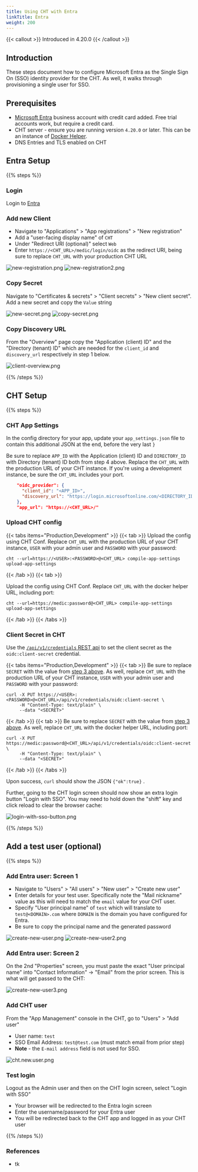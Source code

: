 ```yaml
---
title: Using CHT with Entra
linkTitle: Entra
weight: 200
---
```



{{< callout >}}
Introduced in 4.20.0
{{< /callout >}}

## Introduction

These steps document how to configure Microsoft Entra as the Single Sign On (SSO) identity provider for the CHT. As well, it walks through provisioning a single user for SSO.

## Prerequisites

* [Microsoft Entra](https://entra.microsoft.com) business account with credit card added. Free trial accounts work, but require a credit card.
* CHT server - ensure you are running version `4.20.0` or later. This can be an instance of [Docker Helper](/hosting/4.x/app-developer/#cht-docker-helper-for-4x).
* DNS Entries and TLS enabled on CHT


## Entra Setup

{{% steps %}}

### Login 
Login to [Entra](https://entra.microsoft.com)

### Add new Client

- Navigate to "Applications" > "App registrations" > "New registration"
- Add a "user-facing display name"  of `CHT`
- Under "Redirect URI (optional)" select `Web`
- Enter `https://<CHT_URL>/medic/login/oidc` as the redirect URI, being sure to replace `CHT_URL` with your production CHT URL

![new-registration.png](entra/new-registration.png)
![new-registration2.png](entra/new-registration2.png)

### Copy Secret

Navigate to "Certificates & secrets" > "Client secrets" > "New client secret". Add a new secret and copy the `Value` string

![new-secret.png](entra/new-secret.png)
![copy-secret.png](entra/copy-secret.png)


### Copy Discovery URL

From the "Overview" page copy the "Application (client) ID" and the "Directory (tenant) ID"  which are needed for the `client_id` and `discovery_url` respectively in step 1 below.

![client-overview.png](entra/client-overview.png)

{{% /steps %}}


## CHT Setup

{{% steps %}}

### CHT App Settings

In the config directory for your app, update your `app_settings.json` file to contain this additional JSON at the end, before the very last `}`

Be sure to replace `APP_ID` with the Application (client) ID and `DIRECTORY_ID` with Directory (tenant) ID both from step 4 above. Replace the `CHT_URL` with the production URL of your CHT instance. If you're using a development instance, be sure the `CHT_URL` includes your port.

```json
    "oidc_provider": {
      "client_id": "<APP_ID>",
      "discovery_url": "https://login.microsoftonline.com/<DIRECTORY_ID>/v2.0/.well-known/openid-configuration"
    },
    "app_url": "https://<CHT_URL>/"
```


### Upload CHT config

{{< tabs items="Production,Development" >}}
{{< tab >}}
Upload the config using CHT Conf. Replace `CHT_URL` with the production URL of your CHT instance, `USER` with your admin user and `PASSWORD` with your password:

```
cht --url=https://<USER>:<PASSWORD>@<CHT_URL> compile-app-settings upload-app-settings
```

{{< /tab >}}
{{< tab >}}

Upload the config using CHT Conf.  Replace `CHT_URL` with the docker helper URL, including port:

```
cht --url=https://medic:password@<CHT_URL> compile-app-settings upload-app-settings
```
{{< /tab >}}
{{< /tabs >}}

### Client Secret in CHT

Use the [`/api/v1/credentials` REST api](https://docs.communityhealthtoolkit.org/building/reference/api/#put-apiv1credentials) to set the client secret as the `oidc:client-secret` credential.

{{< tabs items="Production,Development" >}}
{{< tab >}}
Be sure to replace `SECRET` with the value from [step 3 above](#copy-secret). As well, replace `CHT_URL` with the production URL of your CHT instance, `USER` with your admin user and `PASSWORD` with your password:
```shell
curl -X PUT https://<USER>:<PASSWORD>@<CHT_URL>/api/v1/credentials/oidc:client-secret \
     -H "Content-Type: text/plain" \
     --data "<SECRET>"
```

{{< /tab >}}
{{< tab >}}
Be sure to replace `SECRET` with the value from [step 3 above](#copy-secret). As well, replace `CHT_URL` with the docker helper URL, including port:
```shell
curl -X PUT https://medic:password@<CHT_URL>/api/v1/credentials/oidc:client-secret \
     -H "Content-Type: text/plain" \
     --data "<SECRET>"
```
{{< /tab >}}
{{< /tabs >}}

Upon success, `curl` should show the JSON `{"ok":true}` .

Further, going to the CHT login screen should now show an extra login button "Login with SSO". You may need to hold down the "shift" key and click reload to clear the browser cache:

![login-with-sso-button.png](keycloak/login-with-sso-button.png)

{{% /steps %}}


## Add a test user (optional)

{{% steps %}}

### Add Entra user: Screen 1

- Navigate to "Users" > "All users" > "New user" > "Create new user"
- Enter details for your test user. Specifically note the "Mail nickname" value as this will need to match the `email` value for your CHT user.
- Specify "User principal name" of `test` which will translate to `test@<DOMAIN>.com` where `DOMAIN` is the domain you have configured for Entra.
- Be sure to copy the principal name and the generated password

![create-new-user.png](entra/create-new-user.png)
![create-new-user2.png](entra/create-new-user2.png)

### Add Entra user: Screen 2

On the 2nd "Properties" screen, you must paste the exact "User principal name" into "Contact Information" -> "Email" from the prior screen. This is what will get passed to the CHT:

![create-new-user3.png](entra/create-new-user3.png)

###  Add CHT user

From the "App Management" console in the CHT, go to "Users" > "Add user"
- User name: `test`
- SSO Email Address: `test@test.com` (must match email from prior step)
- **Note** - the `E-mail address` field is not used for SSO.

![cht.new.user.png](entra/cht-new-user.png)

###  Test login

Logout as the Admin user and then on the CHT login screen, select "Login with SSO"
- Your browser will be redirected to the Entra login screen
- Enter the username/password for your Entra user
- You will be redirected back to the CHT app and logged in as your CHT user


{{% /steps %}}

### References

- tk
